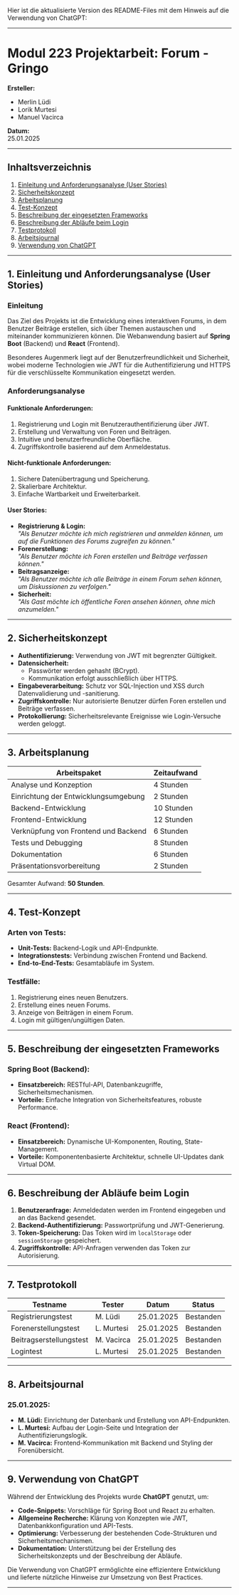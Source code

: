 Hier ist die aktualisierte Version des README-Files mit dem Hinweis auf die Verwendung von ChatGPT:

---

# Modul 223 Projektarbeit: Forum - Gringo

**Ersteller:**
- Merlin Lüdi
- Lorik Murtesi
- Manuel Vacirca

**Datum:**  
25.01.2025

---

## Inhaltsverzeichnis

1. [Einleitung und Anforderungsanalyse (User Stories)](#1-einleitung-und-anforderungsanalyse-user-stories)
2. [Sicherheitskonzept](#2-sicherheitskonzept)
3. [Arbeitsplanung](#3-arbeitsplanung)
4. [Test-Konzept](#4-test-konzept)
5. [Beschreibung der eingesetzten Frameworks](#5-beschreibung-der-eingesetzten-frameworks)
6. [Beschreibung der Abläufe beim Login](#6-beschreibung-der-abläufe-beim-login)
7. [Testprotokoll](#7-testprotokoll)
8. [Arbeitsjournal](#8-arbeitsjournal)
9. [Verwendung von ChatGPT](#9-verwendung-von-chatgpt)

---

## 1. Einleitung und Anforderungsanalyse (User Stories)

### Einleitung

Das Ziel des Projekts ist die Entwicklung eines interaktiven Forums, in dem Benutzer Beiträge erstellen, sich über Themen austauschen und miteinander kommunizieren können. Die Webanwendung basiert auf **Spring Boot** (Backend) und **React** (Frontend).

Besonderes Augenmerk liegt auf der Benutzerfreundlichkeit und Sicherheit, wobei moderne Technologien wie JWT für die Authentifizierung und HTTPS für die verschlüsselte Kommunikation eingesetzt werden.

### Anforderungsanalyse

#### Funktionale Anforderungen:
1. Registrierung und Login mit Benutzerauthentifizierung über JWT.
2. Erstellung und Verwaltung von Foren und Beiträgen.
3. Intuitive und benutzerfreundliche Oberfläche.
4. Zugriffskontrolle basierend auf dem Anmeldestatus.

#### Nicht-funktionale Anforderungen:
1. Sichere Datenübertragung und Speicherung.
2. Skalierbare Architektur.
3. Einfache Wartbarkeit und Erweiterbarkeit.

#### User Stories:
- **Registrierung & Login:**  
  *"Als Benutzer möchte ich mich registrieren und anmelden können, um auf die Funktionen des Forums zugreifen zu können."*
- **Forenerstellung:**  
  *"Als Benutzer möchte ich Foren erstellen und Beiträge verfassen können."*
- **Beitragsanzeige:**  
  *"Als Benutzer möchte ich alle Beiträge in einem Forum sehen können, um Diskussionen zu verfolgen."*
- **Sicherheit:**  
  *"Als Gast möchte ich öffentliche Foren ansehen können, ohne mich anzumelden."*

---

## 2. Sicherheitskonzept

- **Authentifizierung:** Verwendung von JWT mit begrenzter Gültigkeit.
- **Datensicherheit:**
    - Passwörter werden gehasht (BCrypt).
    - Kommunikation erfolgt ausschließlich über HTTPS.
- **Eingabeverarbeitung:** Schutz vor SQL-Injection und XSS durch Datenvalidierung und -sanitierung.
- **Zugriffskontrolle:** Nur autorisierte Benutzer dürfen Foren erstellen und Beiträge verfassen.
- **Protokollierung:** Sicherheitsrelevante Ereignisse wie Login-Versuche werden geloggt.

---

## 3. Arbeitsplanung

| Arbeitspaket                     | Zeitaufwand |
|-----------------------------------|-------------|
| Analyse und Konzeption            | 4 Stunden   |
| Einrichtung der Entwicklungsumgebung | 2 Stunden   |
| Backend-Entwicklung               | 10 Stunden  |
| Frontend-Entwicklung              | 12 Stunden  |
| Verknüpfung von Frontend und Backend | 6 Stunden   |
| Tests und Debugging               | 8 Stunden   |
| Dokumentation                     | 6 Stunden   |
| Präsentationsvorbereitung         | 2 Stunden   |

Gesamter Aufwand: **50 Stunden**.

---

## 4. Test-Konzept

### Arten von Tests:
- **Unit-Tests:** Backend-Logik und API-Endpunkte.
- **Integrationstests:** Verbindung zwischen Frontend und Backend.
- **End-to-End-Tests:** Gesamtabläufe im System.

### Testfälle:
1. Registrierung eines neuen Benutzers.
2. Erstellung eines neuen Forums.
3. Anzeige von Beiträgen in einem Forum.
4. Login mit gültigen/ungültigen Daten.

---

## 5. Beschreibung der eingesetzten Frameworks

### Spring Boot (Backend):
- **Einsatzbereich:** RESTful-API, Datenbankzugriffe, Sicherheitsmechanismen.
- **Vorteile:** Einfache Integration von Sicherheitsfeatures, robuste Performance.

### React (Frontend):
- **Einsatzbereich:** Dynamische UI-Komponenten, Routing, State-Management.
- **Vorteile:** Komponentenbasierte Architektur, schnelle UI-Updates dank Virtual DOM.

---

## 6. Beschreibung der Abläufe beim Login

1. **Benutzeranfrage:** Anmeldedaten werden im Frontend eingegeben und an das Backend gesendet.
2. **Backend-Authentifizierung:** Passwortprüfung und JWT-Generierung.
3. **Token-Speicherung:** Das Token wird im `localStorage` oder `sessionStorage` gespeichert.
4. **Zugriffskontrolle:** API-Anfragen verwenden das Token zur Autorisierung.

---

## 7. Testprotokoll

| Testname            | Tester       | Datum       | Status    |
|---------------------|--------------|-------------|-----------|
| Registrierungstest  | M. Lüdi      | 25.01.2025  | Bestanden |
| Forenerstellungstest | L. Murtesi  | 25.01.2025  | Bestanden |
| Beitragserstellungstest | M. Vacirca | 25.01.2025 | Bestanden |
| Logintest           | L. Murtesi   | 25.01.2025  | Bestanden |

---

## 8. Arbeitsjournal

### 25.01.2025:
- **M. Lüdi:** Einrichtung der Datenbank und Erstellung von API-Endpunkten.
- **L. Murtesi:** Aufbau der Login-Seite und Integration der Authentifizierungslogik.
- **M. Vacirca:** Frontend-Kommunikation mit Backend und Styling der Forenübersicht.

---

## 9. Verwendung von ChatGPT

Während der Entwicklung des Projekts wurde **ChatGPT** genutzt, um:
- **Code-Snippets:** Vorschläge für Spring Boot und React zu erhalten.
- **Allgemeine Recherche:** Klärung von Konzepten wie JWT, Datenbankkonfiguration und API-Tests.
- **Optimierung:** Verbesserung der bestehenden Code-Strukturen und Sicherheitsmechanismen.
- **Dokumentation:** Unterstützung bei der Erstellung des Sicherheitskonzepts und der Beschreibung der Abläufe.

Die Verwendung von ChatGPT ermöglichte eine effizientere Entwicklung und lieferte nützliche Hinweise zur Umsetzung von Best Practices.

---

